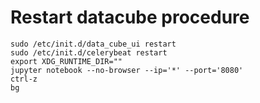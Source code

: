 # Restart datacube procedure

```
sudo /etc/init.d/data_cube_ui restart
sudo /etc/init.d/celerybeat restart
export XDG_RUNTIME_DIR=""
jupyter notebook --no-browser --ip='*' --port='8080'
ctrl-z
bg
```

